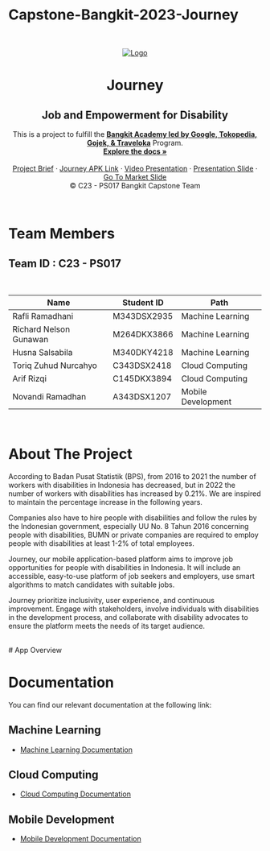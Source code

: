 # Capstone-Bangkit-2023-Journey

<!-- PROJECT LOGO -->
<br />
<p align="center">
  <a href='https://github.com/zendParadox/Capstone-Bangkit-2023-Journey'><img src='https://www.linkpicture.com/q/journey-logo.png' type='image' alt="Logo"></a>

  <h1 align="center">Journey</h1>
  <h2 align="center">
  Job and Empowerment for Disability</h2>
  
  <p align="center">
  This is a project to fulfill the  <a href="https://grow.google/intl/id_id/bangkit/"><strong>Bangkit Academy led by Google, Tokopedia, Gojek, & Traveloka</strong></a>
   Program.
    <br />
    <a href="https://github.com/zendParadox/Capstone-Bangkit-2023-Journey"><strong>Explore the docs »</strong></a>
    <br />
    <br />
    <a href="#">Project Brief</a>
    ·
    <a href="#">Journey APK Link</a>
    ·
    <a href="#">Video Presentation</a>
    ·
    <a href="#">Presentation Slide</a>
    ·
    <a href="https://docs.google.com/presentation/d/1m21gu_3h0fwAmk3wBz-XUw0o7gBa5mf0lrLBhWzu5ng/edit?usp=sharing" target="_blank">Go To Market Slide</a>
    <br />
    © C23 - PS017 Bangkit Capstone Team
  </p>
</p>
<br>

# Team Members

## Team ID : C23 - PS017

<br>

| Name                   | Student ID  | Path                |
| ---------------------- | ----------  | ------------------- |
| Rafli Ramadhani        | M343DSX2935 | Machine Learning    |
| Richard Nelson Gunawan | M264DKX3866 | Machine Learning    |
| Husna Salsabila        | M340DKY4218 | Machine Learning    |
| Toriq Zuhud Nurcahyo   | C343DSX2418 | Cloud Computing     |
| Arif Rizqi             | C145DKX3894 | Cloud Computing     |
| Novandi Ramadhan       | A343DSX1207 | Mobile Development  |

<br>

# About The Project
<p>According to Badan Pusat Statistik (BPS), from 2016 to 2021 the number of workers with disabilities in Indonesia has decreased, but in 2022 the number of workers with disabilities has increased by 0.21%. We are inspired to maintain the percentage increase in the following years. </p>

<p>Companies also have to hire people with disabilities and follow the rules by the Indonesian government, especially UU No. 8 Tahun 2016 concerning people with disabilities, BUMN or private companies are required to employ people with disabilities at least 1-2% of total employees.</p>

<p>Journey, our mobile application-based platform aims to improve job opportunities for people with disabilities in Indonesia. It will include an accessible, easy-to-use platform of job seekers and employers, use smart algorithms to match candidates with suitable jobs.</p>

<p>Journey prioritize inclusivity, user experience, and continuous improvement. Engage with stakeholders, involve individuals with disabilities in the development process, and collaborate with disability advocates to ensure the platform meets the needs of its target audience.</p>

<br>
# App Overview



# Documentation
You can find our relevant documentation at the following link:

## Machine Learning 
- [Machine Learning Documentation](https://github.com/zendParadox/journey-ml)

## Cloud Computing 
- [Cloud Computing Documentation](https://github.com/arifrizqi/journey-api)

## Mobile Development 
- [Mobile Development Documentation](https://github.com/novandi18/journey-md)
